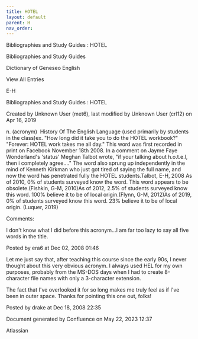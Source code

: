 ```yaml
---
title: HOTEL
layout: default
parent: H
nav_order:
---
```


Bibliographies and Study Guides : HOTEL

Bibliographies and Study Guides

Dictionary of Geneseo English

View All Entries

E-H

Bibliographies and Study Guides : HOTEL

Created by  Unknown User (met6), last modified by  Unknown User (crl12) on Apr 16, 2019

n. (acronym)  History Of The English Language (used primarily by students in the class)ex. &quot;How long did it take you to do the HOTEL workbook?&quot;  &quot;Forever: HOTEL work takes me all day.&quot; This word was first recorded in print on Facebook November 18th 2008. In a comment on Jayme Faye Wonderland's 'status' Meghan Talbot wrote, &quot;if your talking about h.o.t.e.l, then i completely agree....&quot; The word also sprung up independently in the mind of Kenneth Kirkman who just got tired of saying the full name, and now the word has penetrated fully the HOTEL students.Talbot, E-H, 2008 As of 2010, 0% of students surveyed know the word. This word appears to be obsolete.(Fishkin, G-M, 2010)As of 2012, 2.5% of students surveyed know this word. 100% believe it to be of local origin.(Flynn, G-M, 2012)As of 2019, 0% of students surveyed know this word. 23% believe it to be of local origin. (Luquer, 2019)

Comments:

I don't know what I did before this acronym...I am far too lazy to say all five words in the title.

Posted by era6 at Dec 02, 2008 01:46

Let me just say that, after teaching this course since the early 90s, I never thought about this very obvious acronym. I always used HEL for my own purposes, probably from the MS-DOS days when I had to create 8-character file names with only a 3-character extension. 

The fact that I've overlooked it for so long makes me truly feel as if I've been in outer space. Thanks for pointing this one out, folks!

Posted by drake at Dec 18, 2008 22:35

Document generated by Confluence on May 22, 2023 12:37

Atlassian
